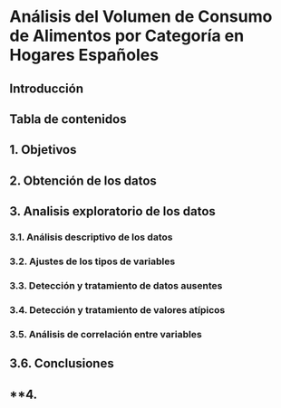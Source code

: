 # **Análisis del Volumen de Consumo de Alimentos por Categoría en Hogares Españoles**

## **Introducción**
## **Tabla de contenidos**
## **1. Objetivos**
## **2. Obtención de los datos**
## **3. Analisis exploratorio de los datos**
### **3.1. Análisis descriptivo de los datos**
### **3.2. Ajustes de los tipos de variables**
### **3.3. Detección y tratamiento de datos ausentes**
### **3.4. Detección y tratamiento de valores atípicos**
### **3.5. Análisis de correlación entre variables**
## **3.6. Conclusiones**
## **4. 
